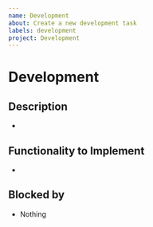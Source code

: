 ```yaml
---
name: Development
about: Create a new development task
labels: development
project: Development
---
```

# Development

## Description

*

## Functionality to Implement

*

## Blocked by

* Nothing
